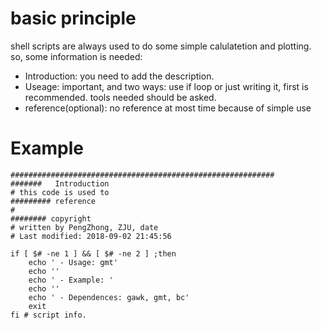 # basic principle
shell scripts are always used to do some simple calulatetion and plotting.  
so, some information is needed:  
- Introduction: you need to add the description.
- Useage: important, and two ways: use if loop or just writing it, first is recommended. tools needed should be asked.
- reference(optional): no reference at most time because of simple use 

# Example
```shell
###########################################################
#######   Introduction 
# this code is used to 
######### reference 
#
######## copyright 
# written by PengZhong, ZJU, date
# Last modified: 2018-09-02 21:45:56

if [ $# -ne 1 ] && [ $# -ne 2 ] ;then
	echo ' - Usage: gmt'
	echo ''
	echo ' - Example: '
	echo ''
	echo ' - Dependences: gawk, gmt, bc'
	exit
fi # script info.

```
